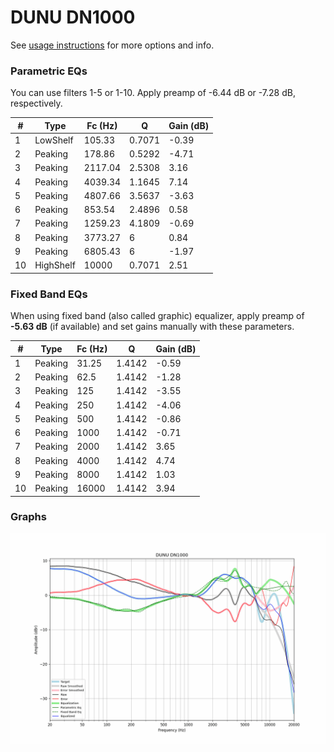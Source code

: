 # DUNU DN1000
See [usage instructions](https://github.com/jaakkopasanen/AutoEq#usage) for more options and info.

### Parametric EQs
You can use filters 1-5 or 1-10. Apply preamp of -6.44 dB or -7.28 dB, respectively.

|   # | Type      |   Fc (Hz) |      Q |   Gain (dB) |
|-----|-----------|-----------|--------|-------------|
|   1 | LowShelf  |    105.33 | 0.7071 |       -0.39 |
|   2 | Peaking   |    178.86 | 0.5292 |       -4.71 |
|   3 | Peaking   |   2117.04 | 2.5308 |        3.16 |
|   4 | Peaking   |   4039.34 | 1.1645 |        7.14 |
|   5 | Peaking   |   4807.66 | 3.5637 |       -3.63 |
|   6 | Peaking   |    853.54 | 2.4896 |        0.58 |
|   7 | Peaking   |   1259.23 | 4.1809 |       -0.69 |
|   8 | Peaking   |   3773.27 | 6      |        0.84 |
|   9 | Peaking   |   6805.43 | 6      |       -1.97 |
|  10 | HighShelf |  10000    | 0.7071 |        2.51 |

### Fixed Band EQs
When using fixed band (also called graphic) equalizer, apply preamp of **-5.63 dB** (if available) and set gains manually with these parameters.

|   # | Type    |   Fc (Hz) |      Q |   Gain (dB) |
|-----|---------|-----------|--------|-------------|
|   1 | Peaking |     31.25 | 1.4142 |       -0.59 |
|   2 | Peaking |     62.5  | 1.4142 |       -1.28 |
|   3 | Peaking |    125    | 1.4142 |       -3.55 |
|   4 | Peaking |    250    | 1.4142 |       -4.06 |
|   5 | Peaking |    500    | 1.4142 |       -0.86 |
|   6 | Peaking |   1000    | 1.4142 |       -0.71 |
|   7 | Peaking |   2000    | 1.4142 |        3.65 |
|   8 | Peaking |   4000    | 1.4142 |        4.74 |
|   9 | Peaking |   8000    | 1.4142 |        1.03 |
|  10 | Peaking |  16000    | 1.4142 |        3.94 |

### Graphs
![](./DUNU%20DN1000.png)
